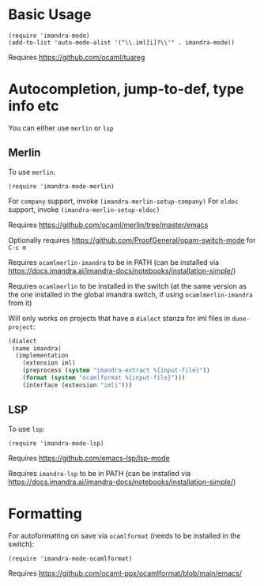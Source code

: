 # Basic Usage

```elisp
(require 'imandra-mode)
(add-to-list 'auto-mode-alist '("\\.iml[i]?\\'" . imandra-mode))
```

Requires https://github.com/ocaml/tuareg

# Autocompletion, jump-to-def, type info etc

You can either use `merlin` or `lsp`

## Merlin

To use `merlin`:
```elisp
(require 'imandra-mode-merlin)
```

For `company` support, invoke `(imandra-merlin-setup-company)`
For `eldoc` support, invoke `(imandra-merlin-setup-eldoc)`

Requires https://github.com/ocaml/merlin/tree/master/emacs

Optionally requires https://github.com/ProofGeneral/opam-switch-mode for `C-c m`

Requires `ocamlmerlin-imandra` to be in PATH (can be installed via https://docs.imandra.ai/imandra-docs/notebooks/installation-simple/)

Requires `ocamlmerlin` to be installed in the switch (at the same version as the one installed in the global imandra switch, if using `ocamlmerlin-imandra` from it)

Will only works on projects that have a `dialect` stanza for iml files in `dune-project`:
```lisp
(dialect
 (name imandra)
  (implementation
    (extension iml)
    (preprocess (system "imandra-extract %{input-file}"))
    (format (system "ocamlformat %{input-file}")))
    (interface (extension "imli")))
```

## LSP

To use `lsp`:
```elisp
(require 'imandra-mode-lsp)
```
Requires https://github.com/emacs-lsp/lsp-mode

Requires `imandra-lsp` to be in PATH (can be installed via https://docs.imandra.ai/imandra-docs/notebooks/installation-simple/)

# Formatting

For autoformatting on save via `ocamlformat` (needs to be installed in the switch):

```elisp
(require 'imandra-mode-ocamlformat)
```

Requires https://github.com/ocaml-ppx/ocamlformat/blob/main/emacs/
